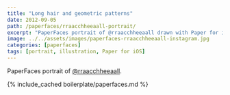 ```yaml
---
title: "Long hair and geometric patterns"
date: 2012-09-05
path: /paperfaces/rraacchheeaall-portrait/
excerpt: "PaperFaces portrait of @rraacchheeaall drawn with Paper for iOS on an iPad."
image: ../../assets/images/paperfaces-rraacchheeaall-instagram.jpg
categories: [paperfaces]
tags: [portrait, illustration, Paper for iOS]
---
```


PaperFaces portrait of [@rraacchheeaall](http://instagram.com/rraacchheeaall).

{% include_cached boilerplate/paperfaces.md %}
